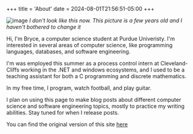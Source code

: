 +++
title = 'About'
date = 2024-08-01T21:56:51-05:00
+++

![image](/img/cropped_image.png)
*I don't look like this now. This picture is a few years old and I haven't bothered to change it* 

Hi, I'm Bryce, a computer science student at Purdue Univeristy.
I'm interested in several areas of computer science, like programming languages,
databases, and software engineering. 


I'm was employed this summer as a process control intern at Cleveland-Cliffs working in the .NET
and windows ecosystems, and I used to be a teaching assistant for both a C programming
and discrete mathematics.


In my free time, I program, watch football, and play guitar.


I plan on using this page to make blog posts about different computer science and software
engineering topics, mostly to practice my writing abilities. Stay tuned for when I release 
posts.


You can find the original version of this site 
[here](/old)